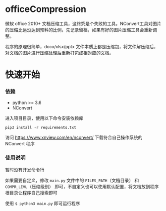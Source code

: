 # officeCompression

微软 office 2010+ 文档压缩工具，这终究是个失败的工具，NConvert工具对图片的压缩比远没达到预料的比例，先记录留档，如果有好的图片压缩工具会重新调整。

程序的原理很简单，docx/xlsx/pptx 文件本质上都是压缩包，将文件解压缩后，对文档的图片进行压缩处理后重新打包成相对应的文档。

# 快速开始

### 依赖

+ python >= 3.6
+ NConvert

进入项目目录，使用以下命令安装依赖库

```
pip3 install -r requirements.txt
```

访问 https://www.xnview.com/en/nconvert/ 下载符合自己操作系统的 NConvert 程序

### 使用说明

暂时没有开发命令行

如果需要自定义，修改 `main.py` 文件中的 `FILES_PATH`（文档目录） 和 `COMPR_LEVL`（压缩级别） 即可，不自定义也可以使用默认配置，将文档放到程序根目录让程序自己搜索即可

使用 `$ python3 main.py` 即可运行程序
